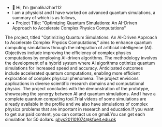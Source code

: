 - 👋 Hi, I’m @malikazhar112
- I am a physicist and I have worked on advanced quantum simulations, a summary of which is as follows,
- •	Project Title: "Optimizing Quantum Simulations: An AI-Driven Approach to Accelerate Complex Physics Computations"

The project, titled "Optimizing Quantum Simulations: An AI-Driven Approach to Accelerate Complex Physics Computations," aims to enhance quantum computing simulations
through the integration of artificial intelligence (AI). Objectives include improving the efficiency of complex physics computations by employing AI-driven algorithms.
The methodology involves the development of a hybrid system where AI algorithms optimize quantum simulations for increased speed and accuracy.
Anticipated outcomes include accelerated quantum computations, enabling more efficient exploration of complex physical phenomena. The project envisions applications in diverse
scientific research domains and computational physics. The project concludes with the demonstration of the prototype, showcasing the synergy between AI and quantum simulations.
And I have a complete quantum computing tool.Trial videos of some simulations are already available in the profile and we also have simulations of complex physics problems that
are important in research and education.If you want to get our paid content, you can contact us on gmail.You can get each simulation for 50 dollars.
phys201101074@kfueit.edu.pk
